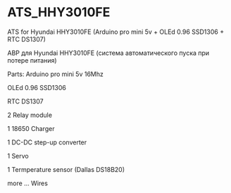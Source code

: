 # ATS_HHY3010FE
ATS for Hyundai HHY3010FE (Arduino pro mini 5v + OLEd 0.96 SSD1306 + RTC DS1307) 

АВР для Hyundai HHY3010FE (система автоматического пуска при потере питания)

Parts:
Arduino pro mini 5v 16Mhz

OLEd 0.96 SSD1306

RTC DS1307

2 Relay module

1 18650 Charger

1 DC-DC step-up converter

1 Servo

1 Termperature sensor (Dallas DS18B20)

more ... Wires
